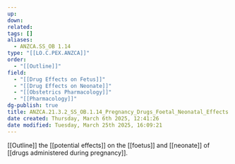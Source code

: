 ```yaml
---
up: 
down: 
related: 
tags: []
aliases:
  - ANZCA.SS_OB 1.14
type: "[[LO.C.PEX.ANZCA]]"
order:
  - "[[Outline]]"
field:
  - "[[Drug Effects on Fetus]]"
  - "[[Drug Effects on Neonate]]"
  - "[[Obstetrics Pharmacology]]"
  - "[[Pharmacology]]"
dg-publish: true
title: ANZCA.21.3.2_SS_OB.1.14_Pregnancy_Drugs_Foetal_Neonatal_Effects
date created: Thursday, March 6th 2025, 12:41:26
date modified: Tuesday, March 25th 2025, 16:09:21
---
```


[[Outline]] the [[potential effects]] on the [[foetus]] and [[neonate]] of [[drugs administered during pregnancy]].
